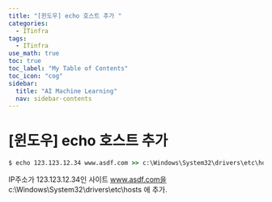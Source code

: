 ```yaml
---
title: "[윈도우] echo 호스트 추가 " 
categories:
  - ITinfra
tags:
  - ITinfra
use_math: true
toc: true
toc_label: "My Table of Contents"
toc_icon: "cog"
sidebar:
  title: "AI Machine Learning"
  nav: sidebar-contents
---
```


# [윈도우] echo 호스트 추가 

```cmd
$ echo 123.123.12.34 www.asdf.com >> c:\Windows\System32\drivers\etc\hosts
```

IP주소가 123.123.12.34인 사이트 www.asdf.com을 c:\Windows\System32\drivers\etc\hosts 에 추가.
